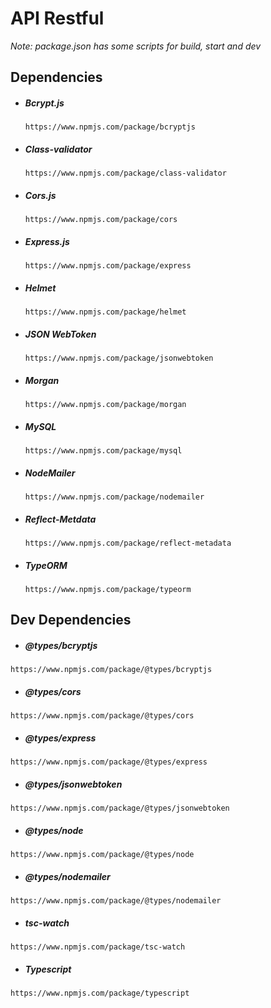 # **API Restful**

*Note: package.json has some scripts for build, start and dev*

## **Dependencies**

- ##### Bcrypt.js
	`https://www.npmjs.com/package/bcryptjs
`
- ##### Class-validator
	`https://www.npmjs.com/package/class-validator`

- ##### Cors.js
	`https://www.npmjs.com/package/cors`

- ##### Express.js
	`https://www.npmjs.com/package/express`

- ##### Helmet
	`https://www.npmjs.com/package/helmet`

- ##### JSON WebToken
	`https://www.npmjs.com/package/jsonwebtoken`

- ##### Morgan
	`https://www.npmjs.com/package/morgan`

- ##### MySQL
	`https://www.npmjs.com/package/mysql`

- ##### NodeMailer
	`https://www.npmjs.com/package/nodemailer`

- ##### Reflect-Metdata
	`https://www.npmjs.com/package/reflect-metadata`

- ##### TypeORM
	`https://www.npmjs.com/package/typeorm`

## **Dev Dependencies**

- ##### @types/bcryptjs
`https://www.npmjs.com/package/@types/bcryptjs`

- ##### @types/cors
`https://www.npmjs.com/package/@types/cors`

- ##### @types/express
`https://www.npmjs.com/package/@types/express`

- ##### @types/jsonwebtoken
`https://www.npmjs.com/package/@types/jsonwebtoken`

- ##### @types/node
`https://www.npmjs.com/package/@types/node`

- ##### @types/nodemailer
`https://www.npmjs.com/package/@types/nodemailer`

- ##### tsc-watch
`https://www.npmjs.com/package/tsc-watch`

- ##### Typescript
`https://www.npmjs.com/package/typescript`
